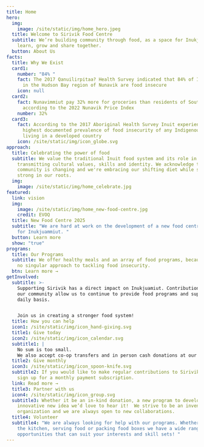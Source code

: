 ```yaml
---
title: Home
hero:
  img:
    image: /site/static/img/home_hero.jpeg
  title: Welcome to Sirivik Food Centre
  subtitle: We’re building community through food, as a space for Inukjuamiut to
    learn, grow and share together.
  button: About Us
facts:
  title: Why We Exist
  card1:
    number: "84% "
    fact: The 2017 Qanuilirpitaa? Health Survey indicated that 84% of Inuit living
      in the Hudson Bay region of Nunavik are food insecure
    icon: null
  card2:
    fact: Nunavimmiut pay 32% more for groceries than residents of Southern Quebec
      according to the 2022 Nunavik Price Index
    number: 32%
  card3:
    fact: According to the 2017 Aboriginal Health Survey Inuit experience the
      highest documented prevalence of food insecurity of any Indigenous people
      living in a developed country
    icon: /site/static/img/icon_globe.svg
approach:
  title: Celebrating the power of food
  subtitle: We value the traditional Inuit food system and its role in
    transmitting cultural values, skills and identity. We acknowledge that our
    community is changing and we're embracing our shifting diet while standing
    strong in our roots.
  img:
    image: /site/static/img/home_celebrate.jpg
featured:
  link: vision
  img:
    image: /site/static/img/home_new-food-centre.jpg
    credit: EVOQ
  title: New Food Centre 2025
  subtitle: "We are hard at work on the development of a new food centre facility
    for Inukjuammiut. "
  button: Learn more
  show: "true"
programs:
  title: Our Programs
  subtitle: We offer healthy meals and an array of food programs, because there’s
    no singular approach to tackling food insecurity.
  btn: Learn more →
getInvolved:
  subtitle: >-
    Supporting Sirivik has a direct impact on Inukjuamiut. Contributions from
    our community allow us to continue to provide food programs and support on a
    daily basis.


    Join us in creating a stronger food system!
  title: How you can help
  icon1: /site/static/img/icon_hand-giving.svg
  title1: Give today
  icon2: /site/static/img/icon_calendar.svg
  subtitle1: |
    No sum is too small.
    We also accept co-op transfers and in person cash donations at our location.
  title2: Give monthly
  icon3: /site/static/img/icon_spoon-knife.svg
  subtitle2: If you would like to make regular contributions to Sirivik you can
    sign up for a monthly payment subscription.
  link: Read more →
  title3: Partner with us
  icon4: /site/static/img/icon_group.svg
  subtitle3: Whether it be an in-kind donation, a new program to develop or an
    innovative new idea we’d love to hear it!  We strive to be an inventive
    organization and we are always open to new collaborations.
  title4: Volunteer
  subtitle4: "We are always looking for help with our programs. Whether it’s in
    the kitchen, serving food or packing food boxes we have a wide range of
    opportunities that can suit your interests and skill sets! "
---
```

